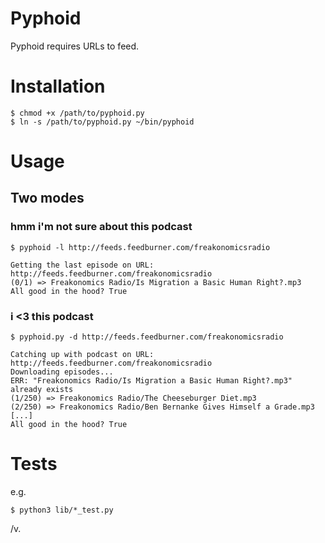 Pyphoid
=======

Pyphoid requires URLs to feed.

# Installation
```
$ chmod +x /path/to/pyphoid.py
$ ln -s /path/to/pyphoid.py ~/bin/pyphoid
```

# Usage
## Two modes

### hmm i'm not sure about this podcast
```
$ pyphoid -l http://feeds.feedburner.com/freakonomicsradio

Getting the last episode on URL: http://feeds.feedburner.com/freakonomicsradio
(0/1) => Freakonomics Radio/Is Migration a Basic Human Right?.mp3
All good in the hood? True
```

### i <3 this podcast
```
$ pyphoid.py -d http://feeds.feedburner.com/freakonomicsradio

Catching up with podcast on URL: http://feeds.feedburner.com/freakonomicsradio
Downloading episodes...
ERR: "Freakonomics Radio/Is Migration a Basic Human Right?.mp3" already exists
(1/250) => Freakonomics Radio/The Cheeseburger Diet.mp3
(2/250) => Freakonomics Radio/Ben Bernanke Gives Himself a Grade.mp3
[...]
All good in the hood? True
```

# Tests

e.g.

```
$ python3 lib/*_test.py
```

/v.
